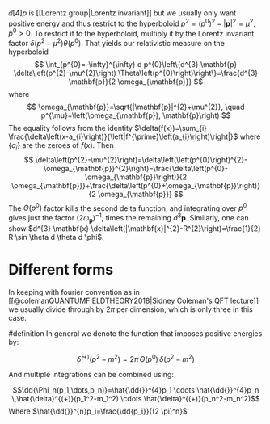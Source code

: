 ---
---

$\dd[4]p$ is [[Lorentz group|Lorentz invariant]] but we usually only want positive energy and thus restrict to the hyperboloid $p^{2}=\left(p^{0}\right)^{2}-|\mathbf{p}|^{2}=\mu^{2}, p^{0}>0$. To restrict it to the hyperboloid, multiply it by the Lorentz invariant factor $\delta\left(p^{2}-\mu^{2}\right) \theta\left(p^{0}\right)$. That yields our relativistic measure on the hyperboloid
$$
\int_{p^{0}=-\infty}^{\infty} d p^{0}\left\{d^{3} \mathbf{p} \delta\left(p^{2}-\mu^{2}\right) \Theta\left(p^{0}\right)\right\}=\frac{d^{3} \mathbf{p}}{2 \omega_{\mathbf{p}}}
$$
where
$$
\omega_{\mathbf{p}}=\sqrt{|\mathbf{p}|^{2}+\mu^{2}}, \quad p^{\mu}=\left(\omega_{\mathbf{p}}, \mathbf{p}\right)
$$
The equality follows from the identity $\delta(f(x))=\sum_{i} \frac{\delta\left(x-a_{i}\right)}{\left|f^{\prime}\left(a_{i}\right)\right|}$ where $\left\{a_{i}\right\}$ are the zeroes of $f(x)$. Then
$$
\delta\left(p^{2}-\mu^{2}\right)=\delta\left(\left(p^{0}\right)^{2}-\omega_{\mathbf{p}}^{2}\right)=\frac{\delta\left(p^{0}-\omega_{\mathbf{p}}\right)}{2 \omega_{\mathbf{p}}}+\frac{\delta\left(p^{0}+\omega_{\mathbf{p}}\right)}{2 \omega_{\mathbf{p}}}
$$
The $\Theta\left(p^{0}\right)$ factor kills the second delta function, and integrating over $p^{0}$ gives just the factor $\left(2 \omega_{\mathbf{p}}\right)^{-1}$, times the remaining $d^{3} \mathbf{p}$. Similarly, one can show $d^{3} \mathbf{x} \delta\left(|\mathbf{x}|^{2}-R^{2}\right)=\frac{1}{2} R \sin \theta d \theta d \phi$.

# Different forms

In keeping with fourier convention as in [[@colemanQUANTUMFIELDTHEORY2018|Sidney Coleman's QFT lecture]] we usually divide through by $2 \pi$ per dimension, which is only three in this case.

#definition In general we denote the function that imposes positive energies by:

$$\hat{\delta}^{(+)}(p^2-m^2)=2 \pi \,\Theta(p^0)\,\delta(p^2-m^2)$$

And multiple integrations can be combined using:

$$\dd{\Phi_n(p_1,\dots,p_n)}=\hat{\dd{}}^{4}p_1 \cdots \hat{\dd{}}^{4}p_n \,\hat{\delta}^{(+)}(p_1^2-m_1^2) \cdots \hat{\delta}^{(+)}(p_n^2-m_n^2)$$
Where $\hat{\dd{}}^{n}p_i=\frac{\dd{p_i}}{(2 \pi)^n}$